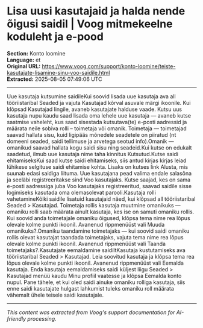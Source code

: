 # Lisa uusi kasutajaid ja halda nende õigusi saidil | Voog mitmekeelne koduleht ja e-pood

**Section:** Konto loomine  
**Language:** et  
**Original URL:** https://www.voog.com/support/konto-loomine/teiste-kasutajate-lisamine-sinu-voo-saidile.html  
**Extracted:** 2025-08-05 07:49:06 UTC

---

Uue kasutaja kutsumine saidileKui soovid lisada uue kasutaja ava all tööriistaribal Seaded ja vajuta Kasutajad kõrval asuvale  märgi ikoonile.
Kui klõpsad Kasutajad lingile, avaneb kasutajate halduse vaade.
Kutsu uus kasutaja nupu kaudu saad lisada oma lehele uue kasutaja — avaneb kutse saatmise vaheleht, kus saad sisestada kutsutava(te) e-posti aadressid ja määrata neile sobiva rolli – toimetaja või omanik. Toimetaja — toimetajad saavad hallata sisu, kuid ligipääs mõnedele seadetele on piiratud (nt domeeni seaded, saidi tellimuse ja arvetega seotud info).Omanik — omanikud saavad hallata kogu saidi sisu ning seadeid.Kui kutse on edukalt saadetud, ilmub uue kasutaja nime taha kinnitus Kutsutud.Kutse saidi ehitamiseksKui saad kutse saidi ehitamiseks, siis antud kirjas kirjas leiad lühikese selgituse saidi ehitamise kohta. Lisaks on kutses link Alusta, mis suunab edasi saidiga liituma.
Uue kasutajana pead valima endale salasõna ja seeläbi registreeritakse sind Voo kasutajaks. Kutse saajad, kes on sama e-posti aadressiga juba Voo kasutajaks registreeritud, saavad saidile sisse logimiseks kasutada oma olemasolevat parooli.Kasutaja rolli vahetamineKõiki saidile lisatuid kasutajaid näed, kui klõpsad all tööriistaribal Seaded > Kasutajad. Toimetaja rollis kasutaja muutmine omanikuks — omaniku rolli saab määrata ainult kasutaja, kes ise on samuti omaniku rollis. Kui soovid anda toimetajale omaniku õigused,  klõpsa tema nime rea lõpus olevale kolme punkti ikoonil. Avanenud rippmenüüst vali Muuda omanikuks?.Omaniku taandamine toimetajaks — kui soovid saidi omaniku rollis olevat kasutajat taandada toimetajaks, vajuta tema nime rea lõpus olevale kolme punkti ikoonil. Avanenud rippmenüüst vali Taanda toimetajaks?.Kasutajate eemaldamine saidiltKasutaja kustutamiseks ava tööriistaribal Seaded > Kasutajad. Leia soovitud kasutaja ja klõpsa tema rea lõpus olevale kolme punkti ikoonil. Avanenud rippmenüüst vali Eemalda kasutaja.
Enda kasutaja eemaldamiseks saidi küljest liigu Seaded > Kasutajad menüü kaudu Minu profiil vaatesse ja klõpsa Eemalda konto nupul. Pane tähele, et kui oled saidi ainuke omaniku rolliga kasutaja, siis enne saidi kasutajate hulgast lahkumist tuleks omaniku roll määrata vähemalt ühele teisele saidi kasutajale.

---

*This content was extracted from Voog's support documentation for AI-friendly processing.*
